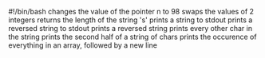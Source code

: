 #!/bin/bash
changes the value of the pointer n to 98
swaps the values of 2 integers
returns the length of the string 's'
prints a string to stdout
prints a reversed string to stdout
prints a reversed string
prints every other char in the string
prints the second half of a string of chars
prints the occurence of everything in an array, followed by a new line
